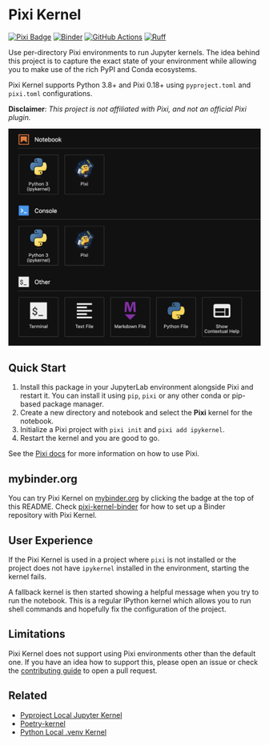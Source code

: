 # Pixi Kernel

[![Pixi Badge][pixi-badge]](https://pixi.sh)
[![Binder](https://mybinder.org/badge_logo.svg)](https://mybinder.org/v2/gh/renan-r-santos/pixi-kernel-binder/main?labpath=example.ipynb)
[![GitHub Actions][github-actions-badge]](https://github.com/renan-r-santos/pixi-kernel/actions)
[![Ruff][ruff-badge]](https://github.com/astral-sh/ruff)

[pixi-badge]: https://img.shields.io/endpoint?url=https://raw.githubusercontent.com/prefix-dev/pixi/main/assets/badge/v0.json&style=flat-square
[github-actions-badge]: https://github.com/renan-r-santos/pixi-kernel/actions/workflows/ci.yml/badge.svg
[ruff-badge]: https://img.shields.io/endpoint?url=https://raw.githubusercontent.com/astral-sh/ruff/main/assets/badge/v2.json

Use per-directory Pixi environments to run Jupyter kernels. The idea behind this project is to
capture the exact state of your environment while allowing you to make use of the rich PyPI and
Conda ecosystems.

Pixi Kernel supports Python 3.8+ and Pixi 0.18+ using `pyproject.toml` and `pixi.toml`
configurations.

**Disclaimer**: _This project is not affiliated with Pixi, and not an official Pixi plugin._

![JupyterLab launcher screen showing Pixi Kernel](assets/launch-dark.png)

## Quick Start

1. Install this package in your JupyterLab environment alongside Pixi and restart it. You can
   install it using `pip`, `pixi` or any other conda or pip-based package manager.
2. Create a new directory and notebook and select the **Pixi** kernel for the notebook.
3. Initialize a Pixi project with `pixi init` and `pixi add ipykernel`.
4. Restart the kernel and you are good to go.

See the [Pixi docs](https://pixi.sh/latest/) for more information on how to use Pixi.

## mybinder.org

You can try Pixi Kernel on [mybinder.org](https://mybinder.org) by clicking the badge at the top of
this README. Check [pixi-kernel-binder](https://github.com/renan-r-santos/pixi-kernel-binder) for
how to set up a Binder repository with Pixi Kernel.

## User Experience

If the Pixi Kernel is used in a project where `pixi` is not installed or the project does not have
`ipykernel` installed in the environment, starting the kernel fails.

A fallback kernel is then started showing a helpful message when you try to run the notebook. This
is a regular IPython kernel which allows you to run shell commands and hopefully fix the
configuration of the project.

## Limitations

Pixi Kernel does not support using Pixi environments other than the default one. If you have an
idea how to support this, please open an issue or check the [contributing guide](CONTRIBUTING.md)
to open a pull request.

## Related

- [Pyproject Local Jupyter Kernel](https://github.com/bluss/pyproject-local-kernel)
- [Poetry-kernel](https://github.com/pathbird/poetry-kernel)
- [Python Local .venv Kernel](https://github.com/goerz/python-localvenv-kernel)
